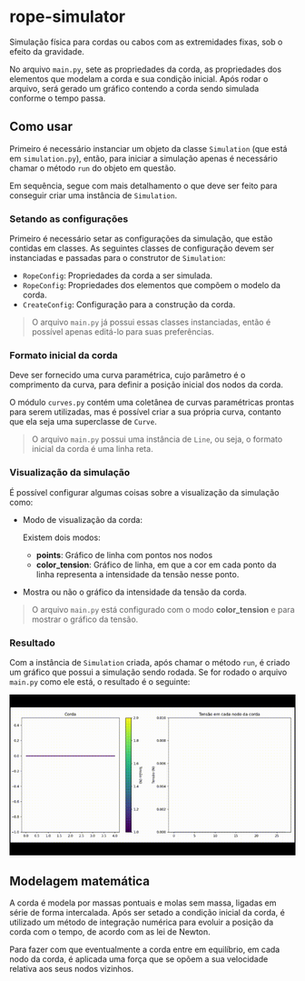 # rope-simulator
Simulação física para cordas ou cabos com as extremidades fixas, sob o efeito da gravidade.

No arquivo `main.py`, sete as propriedades da corda, as propriedades dos elementos que modelam a corda e sua condição inicial. Após rodar o arquivo, será gerado um gráfico contendo a corda sendo simulada conforme o tempo passa.

## Como usar

Primeiro é necessário instanciar um objeto da classe `Simulation` (que está em `simulation.py`), então, para iniciar a simulação apenas é necessário chamar o método `run` do objeto em questão.

Em sequência, segue com mais detalhamento o que deve ser feito para conseguir criar uma instância de `Simulation`.

### Setando as configurações

Primeiro é necessário setar as configurações da simulação, que estão contidas em classes.
As seguintes classes de configuração devem ser instanciadas e passadas para o construtor de `Simulation`:

- `RopeConfig`: Propriedades da corda a ser simulada.
- `RopeConfig`: Propriedades dos elementos que compõem o modelo da corda.
- `CreateConfig`: Configuração para a construção da corda.

> O arquivo `main.py` já possui essas classes instanciadas, então é possível apenas editá-lo para suas preferências.

### Formato inicial da corda

Deve ser fornecido uma curva paramétrica, cujo parâmetro é o comprimento da curva, para definir a posição inicial dos nodos da corda.

O módulo `curves.py` contém uma coletânea de curvas paramétricas prontas para serem utilizadas, mas é possível criar a sua própria curva, contanto que ela seja uma superclasse de `Curve`.

> O arquivo `main.py` possui uma instância de `Line`, ou seja, o formato inicial da corda é uma linha reta.

### Visualização da simulação
É possível configurar algumas coisas sobre a visualização da simulação como:

* Modo de visualização da corda:

  Existem dois modos:
  
    * **points**: Gráfico de linha com pontos nos nodos
    * **color_tension**: Gráfico de linha, em que a cor em cada ponto da linha representa a intensidade da tensão nesse ponto.
  
 * Mostra ou não o gráfico da intensidade da tensão da corda. 
 
 > O arquivo `main.py` está configurado com o modo **color_tension** e para mostrar o gráfico da tensão.  

### Resultado

Com a instância de `Simulation` criada, após chamar o método `run`, é criado um gráfico que possui a simulação sendo rodada. Se for rodado o arquivo `main.py` como ele está, o resultado é o seguinte:

![](https://github.com/marcos1561/rope-simulator/blob/main/example.gif)

## Modelagem matemática
A corda é modela por massas pontuais e molas sem massa, ligadas em série de forma intercalada. Após ser setado a condição inicial da corda, é utilizado um método de integração numérica para evoluir a posição da corda com o tempo, de acordo com as lei de Newton.

Para fazer com que eventualmente a corda entre em equilíbrio, em cada nodo da corda, é aplicada uma força que se opõem a sua velocidade relativa aos seus nodos vizinhos.
